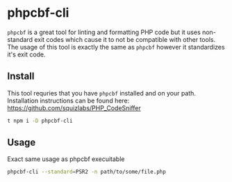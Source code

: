 # phpcbf-cli

`phpcbf` is a great tool for linting and formatting PHP code but it uses non-standard exit codes which cause it to not be compatible with other tools. The usage of this tool is exactly the same as `phpcbf` however it standardizes it's exit code.

## Install

This tool requries that you have `phpcbf` installed and on your path. Installation instructions can be found here: https://github.com/squizlabs/PHP_CodeSniffer

```bash
t npm i -D phpcbf-cli
```

## Usage

Exact same usage as phpcbf execuitable

```bash
phpcbf-cli --standard=PSR2 -n path/to/some/file.php
```
